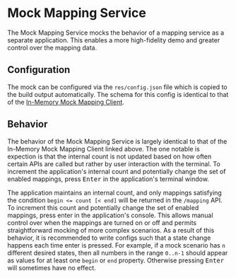 # Mock Mapping Service

The Mock Mapping Service mocks the behavior of a mapping service as a separate application. This enables a more high-fidelity demo and greater control over the mapping data.

## Configuration

The mock can be configured via the `res/config.json` file which is copied to the build output automatically. The schema for this config is identical to that of the [In-Memory Mock Mapping Client](../../mapping_clients/in_memory_mock_mapping_client/README.md).

## Behavior

The behavior of the Mock Mapping Service is largely identical to that of the In-Memory Mock Mapping Client linked above. The one notable is expection is that the internal count is not updated based on how often certain APIs are called but rather by user interaction with the terminal. To increment the application's internal count and potentially change the set of enabled mappings, press <kbd>Enter</kbd> in the application's terminal window. 

The application maintains an internal count, and only mappings satisfying the condition `begin <= count [< end]` will be returned in the `/mapping` API. To increment this count and potentially change the set of enabled mappings, press enter in the application's console. This allows manual control over when the mappings are turned on or off and permits straightforward mocking of more complex scenarios. As a result of this behavior, it is recommended to write configs such that a state change happens each time enter is pressed. For example, if a mock scenario has `n` different desired states, then all numbers in the range `0..n-1` should appear as values for at least one `begin` or `end` property. Otherwise pressing <kbd>Enter</kbd> will sometimes have no effect.
